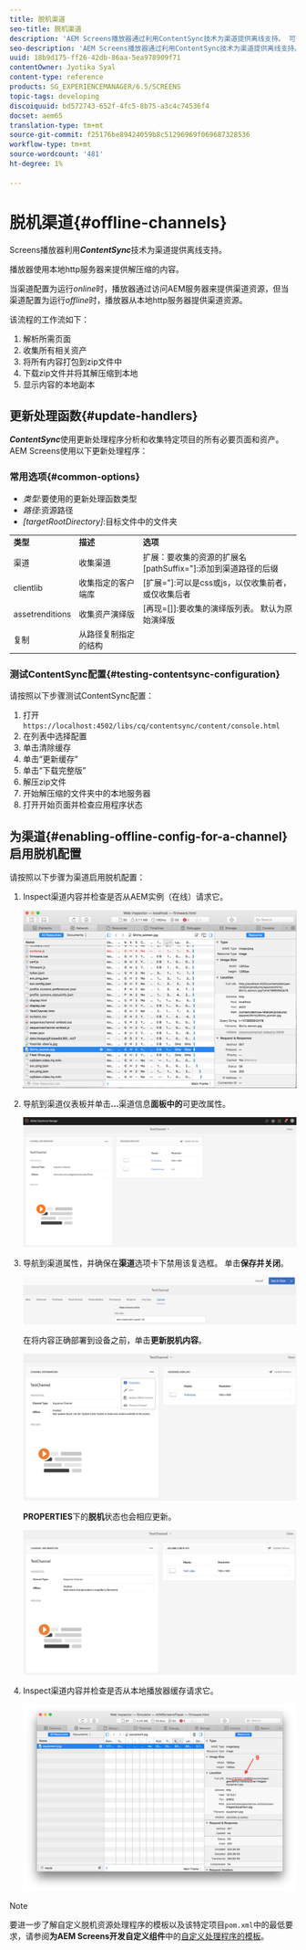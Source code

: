 ```yaml
---
title: 脱机渠道
seo-title: 脱机渠道
description: 'AEM Screens播放器通过利用ContentSync技术为渠道提供离线支持。 可查看本页以了解有关更新处理函数和为渠道启用脱机配置的更多信息。  '
seo-description: 'AEM Screens播放器通过利用ContentSync技术为渠道提供离线支持。 可查看本页以了解有关更新处理函数和为渠道启用脱机配置的更多信息。  '
uuid: 18b9d175-ff26-42db-86aa-5ea978909f71
contentOwner: Jyotika Syal
content-type: reference
products: SG_EXPERIENCEMANAGER/6.5/SCREENS
topic-tags: developing
discoiquuid: bd572743-652f-4fc5-8b75-a3c4c74536f4
docset: aem65
translation-type: tm+mt
source-git-commit: f25176be89424059b8c51296969f069687328536
workflow-type: tm+mt
source-wordcount: '481'
ht-degree: 1%

---
```



# 脱机渠道{#offline-channels}

Screens播放器利用&#x200B;***ContentSync***&#x200B;技术为渠道提供离线支持。

播放器使用本地http服务器来提供解压缩的内容。

当渠道配置为运行&#x200B;*online*&#x200B;时，播放器通过访问AEM服务器来提供渠道资源，但当渠道配置为运行&#x200B;*offline*&#x200B;时，播放器从本地http服务器提供渠道资源。

该流程的工作流如下：

1. 解析所需页面
1. 收集所有相关资产
1. 将所有内容打包到zip文件中
1. 下载zip文件并将其解压缩到本地
1. 显示内容的本地副本

## 更新处理函数{#update-handlers}

***ContentSync***&#x200B;使用更新处理程序分析和收集特定项目的所有必要页面和资产。 AEM Screens使用以下更新处理程序：

### 常用选项{#common-options}

* *类型*:要使用的更新处理函数类型
* *路径*:资源路径
* *[targetRootDirectory]*:目标文件中的文件夹

<table>
 <tbody>
  <tr>
   <td><strong>类型</strong></td> 
   <td><strong>描述</strong></td> 
   <td><strong>选项</strong></td> 
  </tr>
  <tr>
   <td>渠道</td> 
   <td>收集渠道</td> 
   <td>扩展：要收集的资源的扩展名<br /> [pathSuffix="]:添加到渠道路径的后缀<br /> </td> 
  </tr>
  <tr>
   <td>clientlib</td> 
   <td>收集指定的客户端库</td> 
   <td>[扩展="]:可以是css或js，以仅收集前者，或仅收集后者</td> 
  </tr>
  <tr>
   <td>assetrenditions</td> 
   <td>收集资产演绎版</td> 
   <td>[再现=[]]:要收集的演绎版列表。 默认为原始演绎版</td> 
  </tr>
  <tr>
   <td>复制</td> 
   <td>从路径复制指定的结构</td> 
   <td> </td> 
  </tr>
 </tbody>
</table>

### 测试ContentSync配置{#testing-contentsync-configuration}

请按照以下步骤测试ContentSync配置：

1. 打开 `https://localhost:4502/libs/cq/contentsync/content/console.html`
1. 在列表中选择配置
1. 单击清除缓存
1. 单击“更新缓存”
1. 单击“下载完整版”
1. 解压zip文件
1. 开始解压缩的文件夹中的本地服务器
1. 打开开始页面并检查应用程序状态

## 为渠道{#enabling-offline-config-for-a-channel}启用脱机配置

请按照以下步骤为渠道启用脱机配置：

1. Inspect渠道内容并检查是否从AEM实例（在线）请求它。

   ![chlimage_1-24](assets/chlimage_1-24.png)

1. 导航到渠道仪表板并单击&#x200B;**...**&#x200B;渠道信息&#x200B;**面板中的**&#x200B;可更改属性。

   ![chlimage_1-25](assets/chlimage_1-25.png)

1. 导航到渠道属性，并确保在&#x200B;**渠道**&#x200B;选项卡下禁用该复选框。 单击&#x200B;**保存并关闭**。

   ![screen_shot_2017-12-19at122422下午](assets/screen_shot_2017-12-19at122422pm.png)

   在将内容正确部署到设备之前，单击&#x200B;**更新脱机内容**。

   ![screen_shot_2017-12-19at122637pm](assets/screen_shot_2017-12-19at122637pm.png)

   **PROPERTIES**&#x200B;下的&#x200B;**脱机**&#x200B;状态也会相应更新。

   ![screen_shot_2017-12-19at124735pm](assets/screen_shot_2017-12-19at124735pm.png)

1. Inspect渠道内容并检查是否从本地播放器缓存请求它。

   ![chlimage_1-26](assets/chlimage_1-26.png)

>[!NOTE]
>
>要进一步了解自定义脱机资源处理程序的模板以及该特定项目`pom.xml`中的最低要求，请参阅&#x200B;**为AEM Screens开发自定义组件**&#x200B;中的[自定义处理程序的模板](/help/user-guide/developing-custom-component-tutorial-develop.md#custom-handlers)。